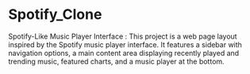 # Spotify_Clone
Spotify-Like Music Player Interface : This project is a web page layout inspired by the Spotify music player interface. It features a sidebar with navigation options, a main content area displaying recently played and trending music, featured charts, and a music player at the bottom.
